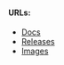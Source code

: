 #### URLs:
- [Docs](https://redis.io/docs/)
- [Releases](https://github.com/redis/redis/releases)
- [Images](https://hub.docker.com/r/bitnami/redis/tags)
